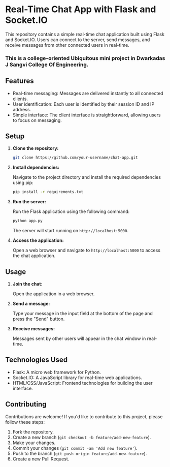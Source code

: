 
# Real-Time Chat App with Flask and Socket.IO

This repository contains a simple real-time chat application built using Flask and Socket.IO. Users can connect to the server, send messages, and receive messages from other connected users in real-time.

### This is a college-oriented Ubiquitous mini project in Dwarkadas J Sangvi College Of Engineering.

## Features

- Real-time messaging: Messages are delivered instantly to all connected clients.
- User identification: Each user is identified by their session ID and IP address.
- Simple interface: The client interface is straightforward, allowing users to focus on messaging.

## Setup

1. **Clone the repository:**

   ```bash
   git clone https://github.com/your-username/chat-app.git
   ```

2. **Install dependencies:**

   Navigate to the project directory and install the required dependencies using pip:

   ```bash
   pip install -r requirements.txt
   ```

3. **Run the server:**

   Run the Flask application using the following command:

   ```bash
   python app.py
   ```

   The server will start running on `http://localhost:5000`.

4. **Access the application:**

   Open a web browser and navigate to `http://localhost:5000` to access the chat application.

## Usage

1. **Join the chat:**

   Open the application in a web browser.

2. **Send a message:**

   Type your message in the input field at the bottom of the page and press the "Send" button.

3. **Receive messages:**

   Messages sent by other users will appear in the chat window in real-time.

## Technologies Used

- Flask: A micro web framework for Python.
- Socket.IO: A JavaScript library for real-time web applications.
- HTML/CSS/JavaScript: Frontend technologies for building the user interface.

## Contributing

Contributions are welcome! If you'd like to contribute to this project, please follow these steps:

1. Fork the repository.
2. Create a new branch (`git checkout -b feature/add-new-feature`).
3. Make your changes.
4. Commit your changes (`git commit -am 'Add new feature'`).
5. Push to the branch (`git push origin feature/add-new-feature`).
6. Create a new Pull Request.




